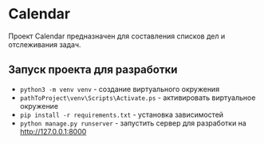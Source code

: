 # Calendar

Проект Calendar предназначен для составления списков дел и отслеживания задач.

## Запуск проекта для разработки

- `python3 -m venv venv` - создание виртуального окружения
- `pathToProject\venv\Scripts\Activate.ps` - активировать виртуальное окружение
- `pip install -r requirements.txt` - установка зависимостей
- `python manage.py runserver` - запустить сервер для разработки на http://127.0.0.1:8000